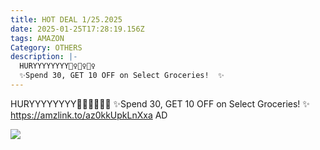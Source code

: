 ```yaml
---
title: HOT DEAL 1/25.2025
date: 2025-01-25T17:28:19.156Z
tags: AMAZON
Category: OTHERS
description: |-
  HURYYYYYYYY🏃‍♀️🏃‍♀️🏃‍♀️
  ✨Spend 30, GET 10 OFF on Select Groceries!  ✨
---
```

HURYYYYYYYY🏃‍♀️🏃‍♀️🏃‍♀️
✨Spend 30, GET 10 OFF on Select Groceries!  ✨
https://amzlink.to/az0kkUpkLnXxa
AD

<!--StartFragment-->

![](https://m.media-amazon.com/images/I/8125aEG3EML._SL1500_.jpg)

<!--EndFragment-->